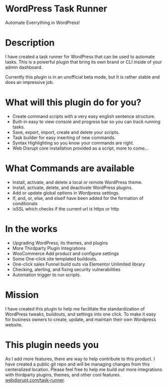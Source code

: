 # WordPress Task Runner #
Automate Everrything in WordPress!

# Description #
I have created a task runner for WordPress that can be used to automate tasks. This is a
powerful plugin that bring its own brand or CLI inside of your admin dashboard.

Currently this plugin is in an unofficial beta mode, but It is rather stable and does
an impressive job.

# What will this plugin do for you? #
* Create command scripts with a very easy english sentence structure.
* Built-in easy to view console and progress bar so you can track running tasks.
* Save, export, import, create and delete your scripts.
* Task builder for easy inserting of new commands.
* Syntax Highlighting so you know your commands are right.
* Web Disrupt core installation provided as a script, more to come...

# What Commands are available #
* Install, activate, and delete a local or remote WordPress theme.
* Install, activate, delete, and deactivate WordPress plugins.
* Add or update global options in Wordpress settings.
* If, and, or, else, and elseif have been added for the formation of conditionals
* isSSL which checks if the current url is https or http
 
# In the works #
* Upgrading WordPress, its themes, and plugins
* More Thirdparty Plugin Integrations 
* WooCommerce Add product and configure settings
* Some One-click site templated buildouts.
* One-click sales Funnel build outs via Elementor Unlimited library
* Checking, alerting, and fixing security vulnerabilities
* Automation trigger to run scripts.

# Mission #
I have created this plugin to help me facilitate the standardization of WordPress
tweaks, buildouts, and settings into one click. To make it easy for business owners to
create, update, and maintain their own Wordpress website.

# This plugin needs you #
As I add more features, there are way to help contribute to this product. I have created a public
git repo and will be managing changes from this centeralized location. Please feel free to help me 
build out more integrations with thirdparty plugins, themes, and other cool features.
[webdisrupt.com/task-runner](https://webdisrupt.com/task-runner).